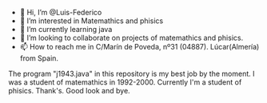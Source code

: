 - 👋 Hi, I’m @Luis-Federico
- 👀 I’m interested in Matemathics and phisics
- 🌱 I’m currently learning java
- 💞️ I’m looking to collaborate on projects of matemathics and phisics.
- 📫 How to reach me in C/Marín de Poveda, nº31 (04887). Lúcar(Almería) from Spain.

<!---
Luis-Federico/Luis-Federico is a ✨ special ✨ repository because its `README.md` (this file) appears on your GitHub profile.
You can click the Preview link to take a look at your changes.
--->
The program "j1943.java" in this repository is my best job by the moment.
I was a student of matemathics in 1992-2000.
Currently I'm a student of phisics.
Thank's.
Good look and bye.
